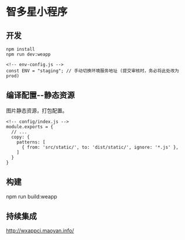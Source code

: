 # 智多星小程序

## 开发

```
npm install
npm run dev:weapp  

<!-- env-config.js -->
const ENV = "staging"; // 手动切换环境服务地址 (提交审核时，务必将此处改为prod)
```

## 编译配置--静态资源

图片静态资源，打包配置。

```
<!-- config/index.js -->
module.exports = {
  // ...
  copy: {
    patterns: [
      { from: 'src/static/', to: 'dist/static/', ignore: '*.js' },
    ]
  }
}

```

## 构建 

npm run build:weapp


## 持续集成

http://wxappci.maoyan.info/


